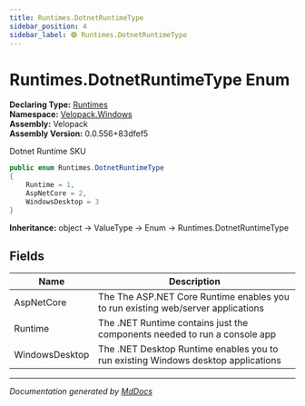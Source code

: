 ```yaml
---
title: Runtimes.DotnetRuntimeType
sidebar_position: 4
sidebar_label: 🟣 Runtimes.DotnetRuntimeType
---
```

<!--  
  <auto-generated>   
    The contents of this file were generated by a tool.  
    Changes to this file may be list if the file is regenerated  
  </auto-generated>   
-->

# Runtimes.DotnetRuntimeType Enum

**Declaring Type:** [Runtimes](../index.md)  
**Namespace:** [Velopack.Windows](../../index.md)  
**Assembly:** Velopack  
**Assembly Version:** 0.0.556+83dfef5

 Dotnet Runtime SKU 

```csharp
public enum Runtimes.DotnetRuntimeType
{
    Runtime = 1,
    AspNetCore = 2,
    WindowsDesktop = 3
}
```

**Inheritance:** object → ValueType → Enum → Runtimes.DotnetRuntimeType

## Fields

| Name           | Description                                                                         |
| -------------- | ----------------------------------------------------------------------------------- |
| AspNetCore     |  The The ASP.NET Core Runtime enables you to run existing web\/server applications  |
| Runtime        |  The .NET Runtime contains just the components needed to run a console app          |
| WindowsDesktop |  The .NET Desktop Runtime enables you to run existing Windows desktop applications  |

___

*Documentation generated by [MdDocs](https://github.com/ap0llo/mddocs)*
